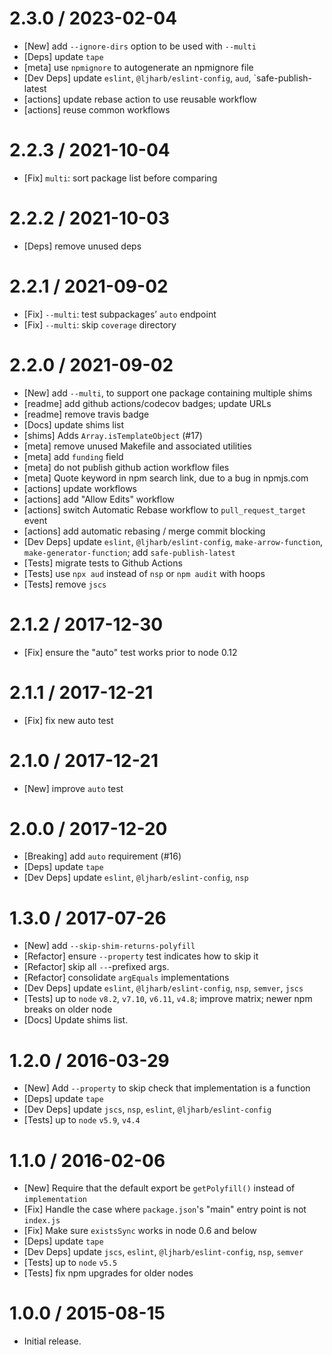 2.3.0 / 2023-02-04
==================
  * [New] add `--ignore-dirs` option to be used with `--multi`
  * [Deps] update `tape`
  * [meta] use `npmignore` to autogenerate an npmignore file
  * [Dev Deps] update `eslint`, `@ljharb/eslint-config`, `aud`, `safe-publish-latest
  * [actions] update rebase action to use reusable workflow
  * [actions] reuse common workflows

2.2.3 / 2021-10-04
==================
  * [Fix] `multi`: sort package list before comparing

2.2.2 / 2021-10-03
==================
  * [Deps] remove unused deps

2.2.1 / 2021-09-02
==================
  * [Fix] `--multi`: test subpackages’ `auto` endpoint
  * [Fix] `--multi`: skip `coverage` directory

2.2.0 / 2021-09-02
==================
  * [New] add `--multi`, to support one package containing multiple shims
  * [readme] add github actions/codecov badges; update URLs
  * [readme] remove travis badge
  * [Docs] update shims list
  * [shims] Adds `Array.isTemplateObject` (#17)
  * [meta] remove unused Makefile and associated utilities
  * [meta] add `funding` field
  * [meta] do not publish github action workflow files
  * [meta] Quote keyword in npm search link, due to a bug in npmjs.com
  * [actions] update workflows
  * [actions] add "Allow Edits" workflow
  * [actions] switch Automatic Rebase workflow to `pull_request_target` event
  * [actions] add automatic rebasing / merge commit blocking
  * [Dev Deps] update `eslint`, `@ljharb/eslint-config`, `make-arrow-function`, `make-generator-function`; add `safe-publish-latest`
  * [Tests] migrate tests to Github Actions
  * [Tests] use `npx aud` instead of `nsp` or `npm audit` with hoops
  * [Tests] remove `jscs`

2.1.2 / 2017-12-30
==================
  * [Fix] ensure the "auto" test works prior to node 0.12

2.1.1 / 2017-12-21
==================
  * [Fix] fix new auto test

2.1.0 / 2017-12-21
==================
  * [New] improve `auto` test

2.0.0 / 2017-12-20
==================
  * [Breaking] add `auto` requirement (#16)
  * [Deps] update `tape`
  * [Dev Deps] update `eslint`, `@ljharb/eslint-config`, `nsp`

1.3.0 / 2017-07-26
==================
  * [New] add `--skip-shim-returns-polyfill`
  * [Refactor] ensure `--property` test indicates how to skip it
  * [Refactor] skip all `--`-prefixed args.
  * [Refactor] consolidate `argEquals` implementations
  * [Dev Deps] update `eslint`, `@ljharb/eslint-config`, `nsp`, `semver`, `jscs`
  * [Tests] up to `node` `v8.2`, `v7.10`, `v6.11`, `v4.8`; improve matrix; newer npm breaks on older node
  * [Docs] Update shims list.

1.2.0 / 2016-03-29
==================
  * [New] Add `--property` to skip check that implementation is a function
  * [Deps] update `tape`
  * [Dev Deps] update `jscs`, `nsp`, `eslint`, `@ljharb/eslint-config`
  * [Tests] up to `node` `v5.9`, `v4.4`

1.1.0 / 2016-02-06
==================
  * [New] Require that the default export be `getPolyfill()` instead of `implementation`
  * [Fix] Handle the case where `package.json`'s "main" entry point is not `index.js`
  * [Fix] Make sure `existsSync` works in node 0.6 and below
  * [Deps] update `tape`
  * [Dev Deps] update `jscs`, `eslint`, `@ljharb/eslint-config`, `nsp`, `semver`
  * [Tests] up to `node` `v5.5`
  * [Tests] fix npm upgrades for older nodes

1.0.0 / 2015-08-15
==================
  * Initial release.
